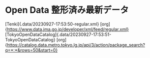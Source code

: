# Open Data 整形済み最新データ
[Tenki]{.data/20230927-17:53:50-regular.xml} [org]{https://www.data.jma.go.jp/developer/xml/feed/regular.xml}
[TokyoOpenDataCatalog]{.data/20230927-17:53:51-TokyoOpenDataCatalog} [org]{https://catalog.data.metro.tokyo.lg.jp/api/3/action/package_search?q=*:*&rows=50&start=0}
